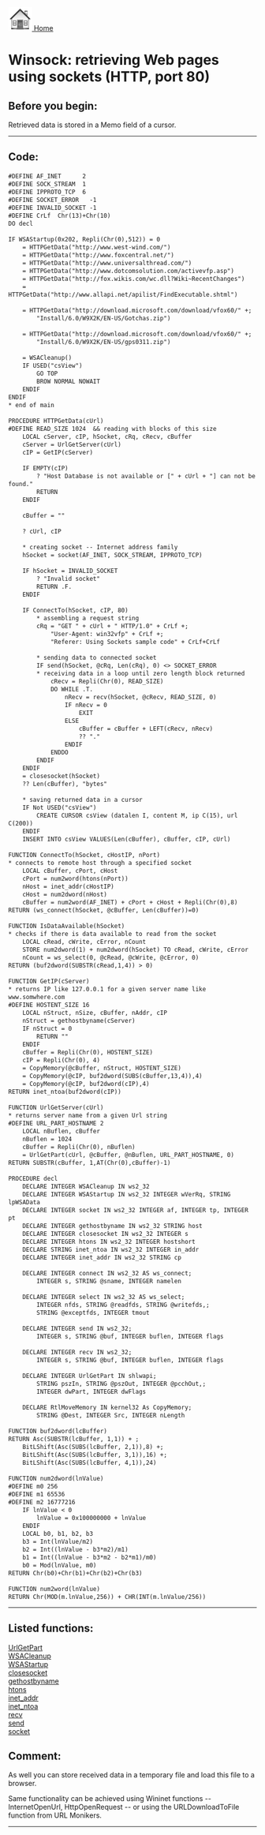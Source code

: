 [<img src="../images/home.png"> Home ](https://github.com/VFPX/Win32API)  

# Winsock: retrieving Web pages using sockets (HTTP, port 80)

## Before you begin:
Retrieved data is stored in a Memo field of a cursor.   
  
***  


## Code:
```foxpro  
#DEFINE AF_INET      2
#DEFINE SOCK_STREAM  1
#DEFINE IPPROTO_TCP  6
#DEFINE SOCKET_ERROR   -1
#DEFINE INVALID_SOCKET -1
#DEFINE CrLf  Chr(13)+Chr(10)
DO decl

IF WSAStartup(0x202, Repli(Chr(0),512)) = 0
	= HTTPGetData("http://www.west-wind.com/")
	= HTTPGetData("http://www.foxcentral.net/")
	= HTTPGetData("http://www.universalthread.com/")
	= HTTPGetData("http://www.dotcomsolution.com/activevfp.asp")
	= HTTPGetData("http://fox.wikis.com/wc.dll?Wiki~RecentChanges")
	= HTTPGetData("http://www.allapi.net/apilist/FindExecutable.shtml")

	= HTTPGetData("http://download.microsoft.com/download/vfox60/" +;
		"Install/6.0/W9X2K/EN-US/Gotchas.zip")

	= HTTPGetData("http://download.microsoft.com/download/vfox60/" +;
		"Install/6.0/W9X2K/EN-US/gps0311.zip")

	= WSACleanup()
	IF USED("csView")
		GO TOP
		BROW NORMAL NOWAIT
	ENDIF
ENDIF
* end of main

PROCEDURE HTTPGetData(cUrl)
#DEFINE READ_SIZE 1024  && reading with blocks of this size
	LOCAL cServer, cIP, hSocket, cRq, cRecv, cBuffer
	cServer = UrlGetServer(cUrl)
	cIP = GetIP(cServer)

	IF EMPTY(cIP)
		? "Host Database is not available or [" + cUrl + "] can not be found."
		RETURN
	ENDIF

	cBuffer = ""

	? cUrl, cIP

	* creating socket -- Internet address family
	hSocket = socket(AF_INET, SOCK_STREAM, IPPROTO_TCP)

	IF hSocket = INVALID_SOCKET
		? "Invalid socket"
		RETURN .F.
	ENDIF

	IF ConnectTo(hSocket, cIP, 80)
		* assembling a request string
		cRq = "GET " + cUrl + " HTTP/1.0" + CrLf +;
			"User-Agent: win32vfp" + CrLf +;
			"Referer: Using Sockets sample code" + CrLf+CrLf

		* sending data to connected socket
		IF send(hSocket, @cRq, Len(cRq), 0) <> SOCKET_ERROR
		* receiving data in a loop until zero length block returned
			cRecv = Repli(Chr(0), READ_SIZE)
			DO WHILE .T.
				nRecv = recv(hSocket, @cRecv, READ_SIZE, 0)
				IF nRecv = 0
					EXIT
				ELSE
					cBuffer = cBuffer + LEFT(cRecv, nRecv)
					?? "."
				ENDIF
			ENDDO
		ENDIF
	ENDIF
	= closesocket(hSocket)
	?? Len(cBuffer), "bytes"

	* saving returned data in a cursor
	IF Not USED("csView")
		CREATE CURSOR csView (datalen I, content M, ip C(15), url C(200))
	ENDIF
	INSERT INTO csView VALUES(Len(cBuffer), cBuffer, cIP, cUrl)

FUNCTION ConnectTo(hSocket, cHostIP, nPort)
* connects to remote host through a specified socket
	LOCAL cBuffer, cPort, cHost
	cPort = num2word(htons(nPort))
	nHost = inet_addr(cHostIP)
	cHost = num2dword(nHost)
	cBuffer = num2word(AF_INET) + cPort + cHost + Repli(Chr(0),8)
RETURN (ws_connect(hSocket, @cBuffer, Len(cBuffer))=0)

FUNCTION IsDataAvailable(hSocket)
* checks if there is data available to read from the socket
	LOCAL cRead, cWrite, cError, nCount
	STORE num2dword(1) + num2dword(hSocket) TO cRead, cWrite, cError
	nCount = ws_select(0, @cRead, @cWrite, @cError, 0)
RETURN (buf2dword(SUBSTR(cRead,1,4)) > 0)

FUNCTION GetIP(cServer)
* returns IP like 127.0.0.1 for a given server name like www.somwhere.com
#DEFINE HOSTENT_SIZE 16
	LOCAL nStruct, nSize, cBuffer, nAddr, cIP
	nStruct = gethostbyname(cServer)
	IF nStruct = 0
		RETURN ""
	ENDIF
	cBuffer = Repli(Chr(0), HOSTENT_SIZE)
	cIP = Repli(Chr(0), 4)
	= CopyMemory(@cBuffer, nStruct, HOSTENT_SIZE)
	= CopyMemory(@cIP, buf2dword(SUBS(cBuffer,13,4)),4)
	= CopyMemory(@cIP, buf2dword(cIP),4)
RETURN inet_ntoa(buf2dword(cIP))

FUNCTION UrlGetServer(cUrl)
* returns server name from a given Url string
#DEFINE URL_PART_HOSTNAME 2
	LOCAL nBuflen, cBuffer
	nBuflen = 1024
	cBuffer = Repli(Chr(0), nBuflen)
	= UrlGetPart(cUrl, @cBuffer, @nBuflen, URL_PART_HOSTNAME, 0)
RETURN SUBSTR(cBuffer, 1,AT(Chr(0),cBuffer)-1)

PROCEDURE decl
	DECLARE INTEGER WSACleanup IN ws2_32
	DECLARE INTEGER WSAStartup IN ws2_32 INTEGER wVerRq, STRING lpWSAData
	DECLARE INTEGER socket IN ws2_32 INTEGER af, INTEGER tp, INTEGER pt
	DECLARE INTEGER gethostbyname IN ws2_32 STRING host
	DECLARE INTEGER closesocket IN ws2_32 INTEGER s
	DECLARE INTEGER htons IN ws2_32 INTEGER hostshort
	DECLARE STRING inet_ntoa IN ws2_32 INTEGER in_addr
	DECLARE INTEGER inet_addr IN ws2_32 STRING cp

	DECLARE INTEGER connect IN ws2_32 AS ws_connect;
		INTEGER s, STRING @sname, INTEGER namelen

	DECLARE INTEGER select IN ws2_32 AS ws_select;
		INTEGER nfds, STRING @readfds, STRING @writefds,;
		STRING @exceptfds, INTEGER tmout

	DECLARE INTEGER send IN ws2_32;
		INTEGER s, STRING @buf, INTEGER buflen, INTEGER flags

	DECLARE INTEGER recv IN ws2_32;
		INTEGER s, STRING @buf, INTEGER buflen, INTEGER flags

	DECLARE INTEGER UrlGetPart IN shlwapi;
		STRING pszIn, STRING @pszOut, INTEGER @pcchOut,;
		INTEGER dwPart, INTEGER dwFlags

	DECLARE RtlMoveMemory IN kernel32 As CopyMemory;
		STRING @Dest, INTEGER Src, INTEGER nLength

FUNCTION buf2dword(lcBuffer)
RETURN Asc(SUBSTR(lcBuffer, 1,1)) + ;
	BitLShift(Asc(SUBS(lcBuffer, 2,1)),8) +;
	BitLShift(Asc(SUBS(lcBuffer, 3,1)),16) +;
	BitLShift(Asc(SUBS(lcBuffer, 4,1)),24)

FUNCTION num2dword(lnValue)
#DEFINE m0 256
#DEFINE m1 65536
#DEFINE m2 16777216
	IF lnValue < 0
		lnValue = 0x100000000 + lnValue
	ENDIF
	LOCAL b0, b1, b2, b3
	b3 = Int(lnValue/m2)
	b2 = Int((lnValue - b3*m2)/m1)
	b1 = Int((lnValue - b3*m2 - b2*m1)/m0)
	b0 = Mod(lnValue, m0)
RETURN Chr(b0)+Chr(b1)+Chr(b2)+Chr(b3)

FUNCTION num2word(lnValue)
RETURN Chr(MOD(m.lnValue,256)) + CHR(INT(m.lnValue/256))  
```  
***  


## Listed functions:
[UrlGetPart](../libraries/shlwapi/UrlGetPart.md)  
[WSACleanup](../libraries/ws2_32/WSACleanup.md)  
[WSAStartup](../libraries/ws2_32/WSAStartup.md)  
[closesocket](../libraries/ws2_32/closesocket.md)  
[gethostbyname](../libraries/ws2_32/gethostbyname.md)  
[htons](../libraries/ws2_32/htons.md)  
[inet_addr](../libraries/ws2_32/inet_addr.md)  
[inet_ntoa](../libraries/ws2_32/inet_ntoa.md)  
[recv](../libraries/ws2_32/recv.md)  
[send](../libraries/ws2_32/send.md)  
[socket](../libraries/ws2_32/socket.md)  

## Comment:
As well you can store received data in a temporary file and load this file to a browser.  
  
Same functionality can be achieved using Wininet functions -- InternetOpenUrl, HttpOpenRequest -- or using the URLDownloadToFile function from URL Monikers.  

***  

